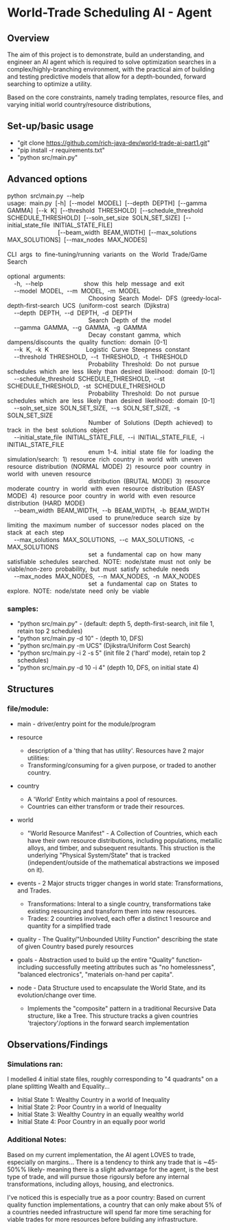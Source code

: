 # World-Trade Scheduling AI - Agent 

## Overview

The aim of this project is to demonstrate, build an understanding, 
and engineer an AI agent which is required to solve optimization searches  in a complex/highly-branching environment,
 with the practical aim of building and testing predictive models that allow for a depth-bounded, forward searching to optimize a utility.

Based on the core constraints, namely 
trading templates, 
resource files, 
and varying initial world country/resource distributions,

## Set-up/basic usage

- "git clone https://github.com/rich-java-dev/world-trade-ai-part1.git"
- "pip install -r requirements.txt"
- "python src/main.py"


## Advanced options

python&nbsp; src\main.py&nbsp; --help<br />
usage:&nbsp; main.py&nbsp; [-h]&nbsp; [--model&nbsp; MODEL]&nbsp; [--depth&nbsp; DEPTH]&nbsp; [--gamma&nbsp; GAMMA]&nbsp; [--k&nbsp; K]&nbsp; [--threshold&nbsp; THRESHOLD]&nbsp; [--schedule_threshold&nbsp; SCHEDULE_THRESHOLD]&nbsp; [--soln_set_size&nbsp; SOLN_SET_SIZE]&nbsp; [--initial_state_file&nbsp; INITIAL_STATE_FILE]<br />
&nbsp; &nbsp; &nbsp; &nbsp; &nbsp; &nbsp; &nbsp; &nbsp; &nbsp; &nbsp; &nbsp; &nbsp; &nbsp; &nbsp; &nbsp; [--beam_width&nbsp; BEAM_WIDTH]&nbsp; [--max_solutions&nbsp; MAX_SOLUTIONS]&nbsp; [--max_nodes&nbsp; MAX_NODES]<br />
<br />
CLI&nbsp; args&nbsp; to&nbsp; fine-tuning/running&nbsp; variants&nbsp; on&nbsp; the&nbsp; World&nbsp; Trade/Game&nbsp; Search<br />
<br />
optional&nbsp; arguments:<br />
&nbsp; &nbsp; -h,&nbsp; --help&nbsp; &nbsp; &nbsp; &nbsp; &nbsp; &nbsp; &nbsp; &nbsp; &nbsp; &nbsp; &nbsp; &nbsp; show&nbsp; this&nbsp; help&nbsp; message&nbsp; and&nbsp; exit<br />
&nbsp; &nbsp; --model&nbsp; MODEL,&nbsp; --m&nbsp; MODEL,&nbsp; -m&nbsp; MODEL<br />
&nbsp; &nbsp; &nbsp; &nbsp; &nbsp; &nbsp; &nbsp; &nbsp; &nbsp; &nbsp; &nbsp; &nbsp; &nbsp; &nbsp; &nbsp; &nbsp; &nbsp; &nbsp; &nbsp; &nbsp; &nbsp; &nbsp; &nbsp; &nbsp; Choosing&nbsp; Search&nbsp; Model-&nbsp; DFS&nbsp; (greedy-local-depth-first-search&nbsp; UCS&nbsp; (uniform-cost&nbsp; search&nbsp; (Djikstra)<br />
&nbsp; &nbsp; --depth&nbsp; DEPTH,&nbsp; --d&nbsp; DEPTH,&nbsp; -d&nbsp; DEPTH<br />
&nbsp; &nbsp; &nbsp; &nbsp; &nbsp; &nbsp; &nbsp; &nbsp; &nbsp; &nbsp; &nbsp; &nbsp; &nbsp; &nbsp; &nbsp; &nbsp; &nbsp; &nbsp; &nbsp; &nbsp; &nbsp; &nbsp; &nbsp; &nbsp; Search&nbsp; Depth&nbsp; of&nbsp; the&nbsp; model<br />
&nbsp; &nbsp; --gamma&nbsp; GAMMA,&nbsp; --g&nbsp; GAMMA,&nbsp; -g&nbsp; GAMMA<br />
&nbsp; &nbsp; &nbsp; &nbsp; &nbsp; &nbsp; &nbsp; &nbsp; &nbsp; &nbsp; &nbsp; &nbsp; &nbsp; &nbsp; &nbsp; &nbsp; &nbsp; &nbsp; &nbsp; &nbsp; &nbsp; &nbsp; &nbsp; &nbsp; Decay&nbsp; constant&nbsp; gamma,&nbsp; which&nbsp; dampens/discounts&nbsp; the&nbsp; quality&nbsp; function:&nbsp; domain&nbsp; [0-1]<br />
&nbsp; &nbsp; --k&nbsp; K,&nbsp; -k&nbsp; K&nbsp; &nbsp; &nbsp; &nbsp; &nbsp; &nbsp; &nbsp; &nbsp; &nbsp; &nbsp; &nbsp; Logistic&nbsp; Curve&nbsp; Steepness&nbsp; constant<br />
&nbsp; &nbsp; --threshold&nbsp; THRESHOLD,&nbsp; --t&nbsp; THRESHOLD,&nbsp; -t&nbsp; THRESHOLD<br />
&nbsp; &nbsp; &nbsp; &nbsp; &nbsp; &nbsp; &nbsp; &nbsp; &nbsp; &nbsp; &nbsp; &nbsp; &nbsp; &nbsp; &nbsp; &nbsp; &nbsp; &nbsp; &nbsp; &nbsp; &nbsp; &nbsp; &nbsp; &nbsp; Probability&nbsp; Threshold:&nbsp; Do&nbsp; not&nbsp; pursue&nbsp; schedules&nbsp; which&nbsp; are&nbsp; less&nbsp; likely&nbsp; than&nbsp; desired&nbsp; likelihood:&nbsp; domain&nbsp; [0-1]<br />
&nbsp; &nbsp; --schedule_threshold&nbsp; SCHEDULE_THRESHOLD,&nbsp; --st&nbsp; SCHEDULE_THRESHOLD,&nbsp; -st&nbsp; SCHEDULE_THRESHOLD<br />
&nbsp; &nbsp; &nbsp; &nbsp; &nbsp; &nbsp; &nbsp; &nbsp; &nbsp; &nbsp; &nbsp; &nbsp; &nbsp; &nbsp; &nbsp; &nbsp; &nbsp; &nbsp; &nbsp; &nbsp; &nbsp; &nbsp; &nbsp; &nbsp; Probability&nbsp; Threshold:&nbsp; Do&nbsp; not&nbsp; pursue&nbsp; schedules&nbsp; which&nbsp; are&nbsp; less&nbsp; likely&nbsp; than&nbsp; desired&nbsp; likelihood:&nbsp; domain&nbsp; [0-1]<br />
&nbsp; &nbsp; --soln_set_size&nbsp; SOLN_SET_SIZE,&nbsp; --s&nbsp; SOLN_SET_SIZE,&nbsp; -s&nbsp; SOLN_SET_SIZE<br />
&nbsp; &nbsp; &nbsp; &nbsp; &nbsp; &nbsp; &nbsp; &nbsp; &nbsp; &nbsp; &nbsp; &nbsp; &nbsp; &nbsp; &nbsp; &nbsp; &nbsp; &nbsp; &nbsp; &nbsp; &nbsp; &nbsp; &nbsp; &nbsp; Number&nbsp; of&nbsp; Solutions&nbsp; (Depth&nbsp; achieved)&nbsp; to&nbsp; track&nbsp; in&nbsp; the&nbsp; best&nbsp; solutions&nbsp; object<br />
&nbsp; &nbsp; --initial_state_file&nbsp; INITIAL_STATE_FILE,&nbsp; --i&nbsp; INITIAL_STATE_FILE,&nbsp; -i&nbsp; INITIAL_STATE_FILE<br />
&nbsp; &nbsp; &nbsp; &nbsp; &nbsp; &nbsp; &nbsp; &nbsp; &nbsp; &nbsp; &nbsp; &nbsp; &nbsp; &nbsp; &nbsp; &nbsp; &nbsp; &nbsp; &nbsp; &nbsp; &nbsp; &nbsp; &nbsp; &nbsp; enum&nbsp; 1-4.&nbsp; initial&nbsp; state&nbsp; file&nbsp; for&nbsp; loading&nbsp; the&nbsp; simulation/search:&nbsp; 1)&nbsp; resource&nbsp; rich&nbsp; country&nbsp; in&nbsp; world&nbsp; with&nbsp; uneven&nbsp; resource&nbsp; distribution&nbsp; (NORMAL&nbsp; MODE)&nbsp; 2)&nbsp; resource&nbsp; poor&nbsp; country&nbsp; in&nbsp; world&nbsp; with&nbsp; uneven&nbsp; resource<br />
&nbsp; &nbsp; &nbsp; &nbsp; &nbsp; &nbsp; &nbsp; &nbsp; &nbsp; &nbsp; &nbsp; &nbsp; &nbsp; &nbsp; &nbsp; &nbsp; &nbsp; &nbsp; &nbsp; &nbsp; &nbsp; &nbsp; &nbsp; &nbsp; distribution&nbsp; (BRUTAL&nbsp; MODE)&nbsp; 3)&nbsp; resource&nbsp; moderate&nbsp; country&nbsp; in&nbsp; world&nbsp; with&nbsp; even&nbsp; resource&nbsp; distribution&nbsp; (EASY&nbsp; MODE)&nbsp; 4)&nbsp; resource&nbsp; poor&nbsp; country&nbsp; in&nbsp; world&nbsp; with&nbsp; even&nbsp; resource&nbsp; distribution&nbsp; (HARD&nbsp; MODE)<br />
&nbsp; &nbsp; --beam_width&nbsp; BEAM_WIDTH,&nbsp; --b&nbsp; BEAM_WIDTH,&nbsp; -b&nbsp; BEAM_WIDTH<br />
&nbsp; &nbsp; &nbsp; &nbsp; &nbsp; &nbsp; &nbsp; &nbsp; &nbsp; &nbsp; &nbsp; &nbsp; &nbsp; &nbsp; &nbsp; &nbsp; &nbsp; &nbsp; &nbsp; &nbsp; &nbsp; &nbsp; &nbsp; &nbsp; used&nbsp; to&nbsp; prune/reduce&nbsp; search&nbsp; size&nbsp; by&nbsp; limiting&nbsp; the&nbsp; maximum&nbsp; number&nbsp; of&nbsp; successor&nbsp; nodes&nbsp; placed&nbsp; on&nbsp; the&nbsp; stack&nbsp; at&nbsp; each&nbsp; step<br />
&nbsp; &nbsp; --max_solutions&nbsp; MAX_SOLUTIONS,&nbsp; --c&nbsp; MAX_SOLUTIONS,&nbsp; -c&nbsp; MAX_SOLUTIONS<br />
&nbsp; &nbsp; &nbsp; &nbsp; &nbsp; &nbsp; &nbsp; &nbsp; &nbsp; &nbsp; &nbsp; &nbsp; &nbsp; &nbsp; &nbsp; &nbsp; &nbsp; &nbsp; &nbsp; &nbsp; &nbsp; &nbsp; &nbsp; &nbsp; set&nbsp; a&nbsp; fundamental&nbsp; cap&nbsp; on&nbsp; how&nbsp; many&nbsp; satisfiable&nbsp; schedules&nbsp; searched.&nbsp; NOTE:&nbsp; node/state&nbsp; must&nbsp; not&nbsp; only&nbsp; be&nbsp; viable/non-zero&nbsp; probability,&nbsp; but&nbsp; must&nbsp; satisfy&nbsp; schedule&nbsp; needs<br />
&nbsp; &nbsp; --max_nodes&nbsp; MAX_NODES,&nbsp; --n&nbsp; MAX_NODES,&nbsp; -n&nbsp; MAX_NODES<br />
&nbsp; &nbsp; &nbsp; &nbsp; &nbsp; &nbsp; &nbsp; &nbsp; &nbsp; &nbsp; &nbsp; &nbsp; &nbsp; &nbsp; &nbsp; &nbsp; &nbsp; &nbsp; &nbsp; &nbsp; &nbsp; &nbsp; &nbsp; &nbsp; set&nbsp; a&nbsp; fundamental&nbsp; cap&nbsp; on&nbsp; States&nbsp; to&nbsp; explore.&nbsp; NOTE:&nbsp; node/state&nbsp; need&nbsp; only&nbsp; be&nbsp; viable<br />


### samples:
- "python src/main.py" - (default: depth 5, depth-first-search, init file 1, retain top 2 schedules)
- "python src/main.py -d 10" - (depth 10, DFS)
- "python src/main.py -m UCS" (Djikstra/Uniform Cost Search)
- "python src/main.py -i 2 -s 5" (init file 2 ('hard' mode), retain top  2 schedules)
- "python src/main.py -d 10 -i 4" (depth 10, DFS, on initial state 4)

## Structures

### file/module:

- main - driver/entry point for the module/program

- resource 
  - description of a 'thing that has utility'. Resources have 2 major utilities:
  - Transforming/consuming for a given purpose, or traded to another country.

- country 
  - A 'World' Entity which maintains a pool of resources.
  - Countries can either transform or trade their resources.

- world 
  - "World Resource Manifest" - A Collection of Countries, which each have their own resource distributions, including populations, metallic alloys, and timber, and subsequent resultants. This struction is the underlying "Physical System/State" that is tracked (independent/outside of the mathematical abstractions we imposed on it).

- events - 2 Major structs trigger changes in world state: Transformations, and Trades.
  - Transformations: Interal to a single country, transformations take existing resourcing and transform them into new resources.
  - Trades: 2 countries involved, each offer a distinct 1 resource and quantity for a simplified trade

- quality - The Quality/"Unbounded Utility Function" describing the state of given Country based purely resources
  
- goals - Abstraction used to build up the entire "Quality" function- including successfully meeting attributes such as "no homelessness", "balanced electronics", "materials on-hand per capita".
  
- node - Data Structure used to encapsulate the World State, and its evolution/change over time. 
  - Implements the "composite" pattern in a traditional Recursive Data structure, like a Tree. This structure tracks a given countries 'trajectory'/options in the forward search implementation

## Observations/Findings

### Simulations ran:
I modelled 4 initial state files, roughly corresponding to "4 quadrants" on a plane splitting Wealth and Equality...
- Initial State 1: Wealthy Country in a world of Inequality
- Initial State 2: Poor Country in a world of Inequality
- Initial State 3: Wealthy Country in an equally wealthy world
- Initial State 4: Poor Country in an equally poor world

### Additional Notes:
Based on my current implementation, the AI agent LOVES to trade, especially on margins... There is a tendency to think any trade that is ~45-50%% likely- meaning there is a slight advantage for the agent, is the best type of trade, and will pursue those rigoursly before any internal transformations, including alloys, housing, and electronics.

I've noticed this is especially true as a poor country: Based on current quality function implementations, a country that can only make about 5% of a countries needed infrastructure will spend far more time seraching for viable trades for more resources before building any infrastructure.
